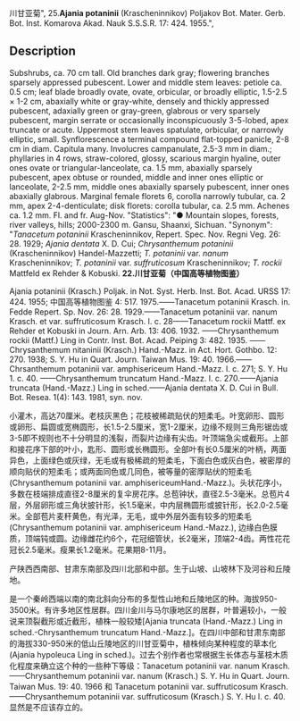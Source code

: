 川甘亚菊",
25.**Ajania potaninii** (Krascheninnikov) Poljakov Bot. Mater. Gerb. Bot. Inst. Komarova Akad. Nauk S.S.S.R. 17: 424. 1955.",

## Description
Subshrubs, ca. 70 cm tall. Old branches dark gray; flowering branches sparsely appressed pubescent. Lower and middle stem leaves: petiole ca. 0.5 cm; leaf blade broadly ovate, ovate, orbicular, or broadly elliptic, 1.5-2.5 × 1-2 cm, abaxially white or gray-white, densely and thickly appressed pubescent, adaxially green or gray-green, glabrous or very sparsely pubescent, margin serrate or occasionally inconspicuously 3-5-lobed, apex truncate or acute. Uppermost stem leaves spatulate, orbicular, or narrowly elliptic, small. Synflorescence a terminal compound flat-topped panicle, 2-8 cm in diam. Capitula many. Involucres campanulate, 2.5-3 mm in diam.; phyllaries in 4 rows, straw-colored, glossy, scarious margin hyaline, outer ones ovate or triangular-lanceolate, ca. 1.5 mm, abaxially sparsely pubescent, apex obtuse or rounded, middle and inner ones elliptic or lanceolate, 2-2.5 mm, middle ones abaxially sparsely pubescent, inner ones abaxially glabrous. Marginal female florets 6, corolla narrowly tubular, ca. 2 mm, apex 2-4-denticulate; disk florets: corolla tubular, ca. 2.5 mm. Achenes ca. 1.2 mm. Fl. and fr. Aug-Nov.
  "Statistics": "● Mountain slopes, forests, river valleys, hills; 2000-2300 m. Gansu, Shaanxi, Sichuan.
  "Synonym": "*Tanacetum potaninii* Krascheninnikov, Repert. Spec. Nov. Regni Veg. 26: 28. 1929; *Ajania dentata* X. D. Cui; *Chrysanthemum potaninii* (Krascheninnikov) Handel-Mazzetti; *T.* *potaninii* var. *nanum* Krascheninnikov; *T. potaninii* var. *suffruticosum* Krascheninnikov; *T. rockii* Mattfeld ex Rehder &amp; Kobuski.
**22.川甘亚菊（中国高等植物图鉴）**

Ajania potaninii (Krasch.) Poljak. in Not. Syst. Herb. Inst. Bot. Acad. URSS 17: 424. 1955; 中国高等植物图鉴 4: 517. 1975.——Tanacetum potaninii Krasch. in. Fedde Repert. Sp. Nov. 26: 28. 1929.——Tanacetum potaninii var. nanum Krasch. et var. suffruticosum Krasch. l. c. 28——Tanacetum rockii Mattf. ex Rehder et Kobuski in Journ. Arn. Arb. 13: 406. 1932. ——Chrysanthemum rockii (Mattf.) Ling in Contr. Inst. Bot. Acad. Peiping 3: 482. 1935. ——Chrysanthemum nitaninii (Krasch.) Hand.-Mazz. in Act. Hort. Gothbo. 12: 270. 1938; S. Y. Hu in Quart. Journ. Taiwan Mus. 19: 40. 1966.——Chrsanthemum potaninii var. amphisericeum Hand.-Mazz. l. c. 271; S. Y. Hu 1. c. 40. ——Chrysanthemum truncatum Hand.-Mazz. l. c. 270.——Ajania truncata (Hand.-Mazz.) Ling in sched.——Ajania dentata X. D. Cui in Bull. Bot. Resea. 1(4): 143. 1981, syn. nov.

小灌木，高达70厘米。老枝灰黑色；花枝被稀疏贴伏的短柔毛。叶宽卵形、圆形或卵形、扁圆或宽椭圆形，长1.5-2.5厘米，宽1-2厘米，边缘不规则三角形锯齿或3-5即不规则也不十分明显的浅裂，而裂片边缘有尖齿。叶顶端急尖或截形。上部和接花序下部的叶小，匙形、圆形或长椭圆形。全部叶有长0.5厘米的叶柄，两面异色，上面绿色或灰绿，无毛或有极稀疏的短柔毛，下面白色或灰白色，被密厚的顺向贴伏的短柔毛；或两面同色或几同色，被等量的密厚贴伏的短柔毛 (Chrysanthemum potaninii var. amphisericeumHand.-Mazz.)。头状花序小，多数在枝端排成直径2-8厘米的复伞房花序。总苞钟状，直径2.5-3毫米。总苞片4层，外层卵形或三角状披针形，长1.5毫米，中内层椭圆形或披针形，长2.0-2.5毫米。全部苞片麦秆黄色，有光泽，无毛，或中外层外面有较多的短柔毛 (Chrysanthemum potaninii var. amphisericeum Hand.-Mazz.), 边缘白色膜质，顶端钝或圆。边缘雌花约6个，花冠细管状，长2毫米，顶端2-4齿。两性花花冠长2.5毫米。瘦果长1.2毫米。花果期8-11月。

产陕西西南部、甘肃东南部及四川北部和中部。生于山坡、山坡林下及河谷和丘陵地。

是一个秦岭西端以南的南北斜向分布的多型性山地和丘陵地区的种。海拔950-3500米。有许多地区性居群。四川金川与马尔康地区的居群，叶普遍较小，一般说来顶裂截形或近截形，植株一般较矮[Ajania truncata (Hand.-Mazz.) Ling in sched.-Chrysanthemum truncatum Hand.-Mazz.]。在四川中部和甘肃东南部的海拔330-950米的低山丘陵地区的川甘亚菊中，植株倾向某种程度的草本化(Ajania hypoleuca Ling in sched.)。过去个别作者也常根据生长体态与茎枝木质化程度来确立这个种的一些种下等级：Tanacetum potaninii var. nanum Krasch.——Chrysanthemum potaninii var. nanum (Krasch.) S. Y. Hu in Quart. Journ. Taiwan Mus. 19: 40. 1966 和 Tanacetum potaninii var. suffruticosum Krasch. ——Chrysanthemum potaninii var. suffruticosum (Krasch.) S. Y. Hu l. c. 40.显然是不应该存立的。
